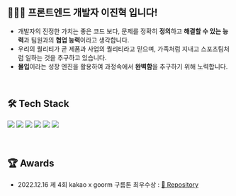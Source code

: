 
## 🧑🏻‍💻 프론트엔드 개발자 이진혁 입니다!
- 개발자의 진정한 가치는 좋은 코드 보다, 문제를 정확히 **정의**하고 **해결할 수 있는 능력**과 팀원과의 **협업 능력**이라고 생각합니다. 
- 우리의 퀄리티가 곧 제품과 사업의 퀄리티라고 믿으며, 가족처럼 지내고 스포츠팀처럼 일하는 것을 추구하고 있습니다.
- **몰입**이라는 성장 엔진을 활용하여 과정속에서 **완벽함**을 추구하기 위해 노력합니다.

<br/>

## 🛠 Tech Stack 

<div>
  <img src="https://img.shields.io/badge/React.js-skyblue?style=for-the-badge&logo=React&logoColor=black">
  <img src="https://img.shields.io/badge/Next.js-000000?style=for-the-badge&logo=Next.js&logoColor=white">
  <img src="https://img.shields.io/badge/TypeScript-blue?style=for-the-badge&logo=TypeScript&logoColor=black">
  <img src="https://img.shields.io/badge/JavaScript-yellow?style=for-the-badge&logo=JavaScript&logoColor=black">
  <img src="https://img.shields.io/badge/HTML5-red?style=for-the-badge&logo=HTML5&logoColor=black">
  <img src="https://img.shields.io/badge/CSS3-blue?style=for-the-badge&logo=CSS3&logoColor=black">  
<div/>

<br/>
<br/>

## 🏆 Awards

- 2022.12.16 제 4회 kakao x goorm 구름톤 최우수상 : [🔗 Repository](https://github.com/zinukk/myTamra)
<br/>



